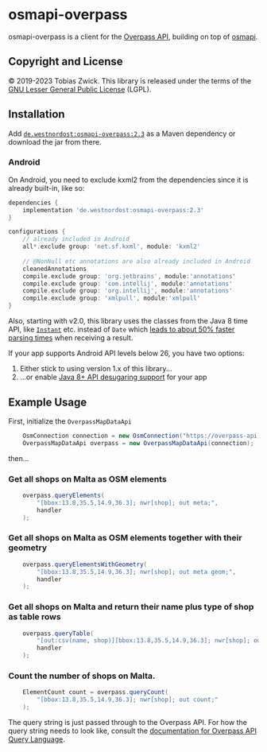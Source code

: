 # osmapi-overpass

osmapi-overpass is a client for the [Overpass API](https://wiki.openstreetmap.org/wiki/Overpass_API), building on top of [osmapi](https://github.com/westnordost/osmapi).

## Copyright and License

© 2019-2023 Tobias Zwick. This library is released under the terms of the [GNU Lesser General Public License](http://www.gnu.org/licenses/lgpl-3.0.html) (LGPL).

## Installation

Add [`de.westnordost:osmapi-overpass:2.3`](https://mavenrepository.com/artifact/de.westnordost/osmapi-overpass/2.0) as a Maven dependency or download the jar from there.

### Android

On Android, you need to exclude kxml2 from the dependencies since it is already built-in, like so:

```gradle
dependencies {
    implementation 'de.westnordost:osmapi-overpass:2.3'
}

configurations {
    // already included in Android
    all*.exclude group: 'net.sf.kxml', module: 'kxml2'
    
    // @NonNull etc annotations are also already included in Android
    cleanedAnnotations
    compile.exclude group: 'org.jetbrains', module:'annotations'
    compile.exclude group: 'com.intellij', module:'annotations'
    compile.exclude group: 'org.intellij', module:'annotations'
    compile.exclude group: 'xmlpull', module:'xmlpull'
}
```

Also, starting with v2.0, this library uses the classes from the Java 8 time API, like [`Instant`](https://developer.android.com/reference/java/time/Instant) etc. instead of `Date` which [leads to about 50% faster parsing times](https://github.com/streetcomplete/StreetComplete/discussions/2740) when receiving a result.

If your app supports Android API levels below 26, you have two options:

1. Either stick to using version 1.x of this library...
2. ...or enable [Java 8+ API desugaring support](https://developer.android.com/studio/write/java8-support#library-desugaring) for your app

## Example Usage

First, initialize the `OverpassMapDataApi`

```java
	OsmConnection connection = new OsmConnection("https://overpass-api.de/api/", "my user agent");
	OverpassMapDataApi overpass = new OverpassMapDataApi(connection);
```

then...

### Get all shops on Malta as OSM elements

```java
    overpass.queryElements(
        "[bbox:13.8,35.5,14.9,36.3]; nwr[shop]; out meta;",
        handler
    );
```

### Get all shops on Malta as OSM elements together with their geometry

```java
    overpass.queryElementsWithGeometry(
        "[bbox:13.8,35.5,14.9,36.3]; nwr[shop]; out meta geom;",
        handler
    );
```

### Get all shops on Malta and return their name plus type of shop as table rows

```java
    overpass.queryTable(
        "[out:csv(name, shop)][bbox:13.8,35.5,14.9,36.3]; nwr[shop]; out body;",
        handler
    );
```

### Count the number of shops on Malta.

```java
    ElementCount count = overpass.queryCount(
        "[bbox:13.8,35.5,14.9,36.3]; nwr[shop]; out count;"
    );
```

The query string is just passed through to the Overpass API. For how the query string needs to look like, consult the [documentation for Overpass API Query Language](https://wiki.openstreetmap.org/wiki/Overpass_API/Overpass_QL).
